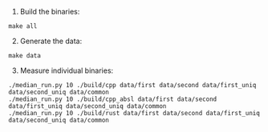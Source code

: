1. Build the binaries:

`make all`

2. Generate the data:

`make data`

3. Measure individual binaries:

```
./median_run.py 10 ./build/cpp data/first data/second data/first_uniq data/second_uniq data/common
./median_run.py 10 ./build/cpp_absl data/first data/second data/first_uniq data/second_uniq data/common
./median_run.py 10 ./build/rust data/first data/second data/first_uniq data/second_uniq data/common
```
